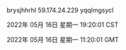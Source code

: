brysjhhrhl 59.174.24.229 yqqlmgsycl

2022年 05月 16日 星期一 19:20:01 CST

2022年 05月 16日 星期一 11:20:01 GMT
